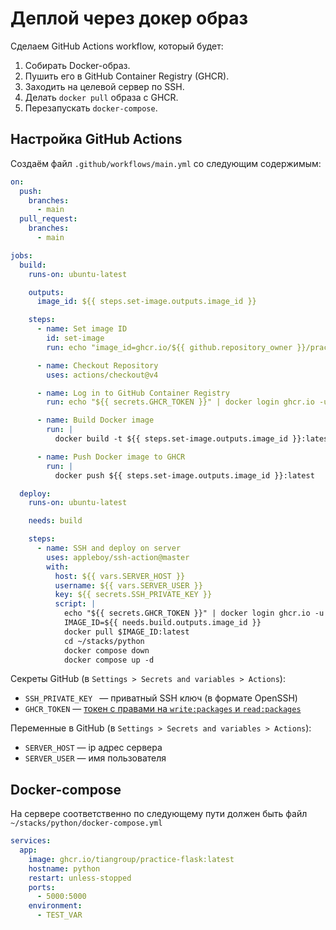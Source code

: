 # Деплой через докер образ

Сделаем GitHub Actions workflow, который будет:

1. Собирать Docker-образ.
2. Пушить его в GitHub Container Registry (GHCR).
3. Заходить на целевой сервер по SSH.
4. Делать `docker pull` образа с GHCR.
5. Перезапускать `docker-compose`.

## Настройка GitHub Actions

Создаём файл `.github/workflows/main.yml` со следующим содержимым:

```yaml
on:
  push:
    branches:
      - main
  pull_request:
    branches:
      - main

jobs:
  build:
    runs-on: ubuntu-latest

    outputs:
      image_id: ${{ steps.set-image.outputs.image_id }}

    steps:
      - name: Set image ID
        id: set-image
        run: echo "image_id=ghcr.io/${{ github.repository_owner }}/practice-flask" >> "$GITHUB_OUTPUT"

      - name: Checkout Repository
        uses: actions/checkout@v4

      - name: Log in to GitHub Container Registry
        run: echo "${{ secrets.GHCR_TOKEN }}" | docker login ghcr.io -u ${{ github.actor }} --password-stdin

      - name: Build Docker image
        run: |
          docker build -t ${{ steps.set-image.outputs.image_id }}:latest .

      - name: Push Docker image to GHCR
        run: |
          docker push ${{ steps.set-image.outputs.image_id }}:latest

  deploy:
    runs-on: ubuntu-latest

    needs: build

    steps:
      - name: SSH and deploy on server
        uses: appleboy/ssh-action@master
        with:
          host: ${{ vars.SERVER_HOST }}
          username: ${{ vars.SERVER_USER }}
          key: ${{ secrets.SSH_PRIVATE_KEY }}
          script: |
            echo "${{ secrets.GHCR_TOKEN }}" | docker login ghcr.io -u ${{ github.actor }} --password-stdin
            IMAGE_ID=${{ needs.build.outputs.image_id }}
            docker pull $IMAGE_ID:latest
            cd ~/stacks/python
            docker compose down
            docker compose up -d
```

Секреты GitHub (в `Settings > Secrets and variables > Actions`):

- `SSH_PRIVATE_KEY ` — приватный SSH ключ (в формате OpenSSH)
- `GHCR_TOKEN` — [токен с правами на `write:packages` и `read:packages`](https://github.com/settings/tokens)

Переменные в GitHub (в `Settings > Secrets and variables > Actions`):

- `SERVER_HOST` — ip адрес сервера
- `SERVER_USER` — имя пользователя

## Docker-compose

На сервере соответственно по следующему пути должен быть файл `~/stacks/python/docker-compose.yml`

```yaml
services:
  app:
    image: ghcr.io/tiangroup/practice-flask:latest
    hostname: python
    restart: unless-stopped
    ports:
      - 5000:5000
    environment:
      - TEST_VAR
```
